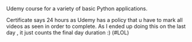 Udemy course for a variety of basic Python applications.

Certificate says 24 hours as Udemy has a policy that u have to mark all videos as seen in order to complete. As I ended up doing this on the last day , it just counts the final day duration :) (#LOL)
